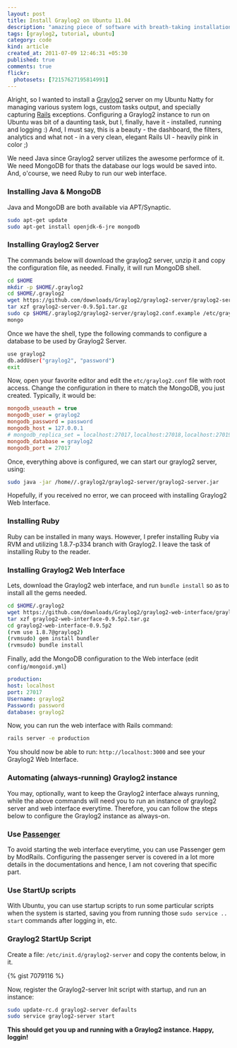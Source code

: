 ```yaml
---
layout: post
title: Install Graylog2 on Ubuntu 11.04
description: "amazing piece of software with breath-taking installation procedures"
tags: [graylog2, tutorial, ubuntu]
category: code
kind: article
created_at: 2011-07-09 12:46:31 +05:30
published: true
comments: true
flickr:
  photosets: [72157627195814991]
---
```


Alright, so I wanted to install a [Graylog2](http://graylog2.org) server on my
Ubuntu Natty for managing various system logs, custom tasks output, and
specially capturing [Rails](http://rubyonrails.org) exceptions.  Configuring
a Graylog2 instance to run on Ubuntu was bit of a daunting task, but I,
finally, have it - installed, running and logging :) And, I must say, this is
a beauty - the dashboard, the filters, analytics and what not - in a very
clean, elegant Rails UI - heavily pink in color ;)

We need Java since Graylog2 server utilizes the awesome performce of it. We
need MongoDB for thats the database our logs would be saved into. And,
o'course, we need Ruby to run our web interface.

<!-- more -->

### Installing Java &amp; MongoDB

Java and MongoDB are both available via APT/Synaptic.

``` bash
sudo apt-get update
sudo apt-get install openjdk-6-jre mongodb
```

### Installing Graylog2 Server

The commands below will download the graylog2 server, unzip it and copy the
configuration file, as needed. Finally, it will run MongoDB shell.

``` bash
cd $HOME
mkdir -p $HOME/.graylog2
cd $HOME/.graylog2
wget https://github.com/downloads/Graylog2/graylog2-server/graylog2-server-0.9.5p1.tar.gz
tar xzf graylog2-server-0.9.5p1.tar.gz
sudo cp $HOME/.graylog2/graylog2-server/graylog2.conf.example /etc/graylog2.conf
mongo
```

Once we have the shell, type the following commands to configure a database to
be used by Graylog2 Server.

``` bash
use graylog2
db.addUser("graylog2", "password")
exit
```

Now, open your favorite editor and edit the `etc/graylog2.conf` file with root
access. Change the configuration in there to match the MongoDB, you just
created. Typically, it would be:

``` ini
mongodb_useauth = true
mongodb_user = graylog2
mongodb_password = password
mongodb_host = 127.0.0.1
# mongodb_replica_set = localhost:27017,localhost:27018,localhost:27019
mongodb_database = graylog2
mongodb_port = 27017
```

Once, everything above is configured, we can start our graylog2 server, using:

``` bash
sudo java -jar /home//.graylog2/graylog2-server/graylog2-server.jar
```

Hopefully, if you received no error, we can proceed with installing Graylog2 Web Interface.

### Installing Ruby

Ruby can be installed in many ways. However, I prefer installing Ruby via RVM
and utilizing 1.8.7-p334 branch with Graylog2.  I leave the task of installing
Ruby to the reader.

### Installing Graylog2 Web Interface

Lets, download the Graylog2 web interface, and run `bundle install` so as to
install all the gems needed.

``` bash
cd $HOME/.graylog2
wget https://github.com/downloads/Graylog2/graylog2-web-interface/graylog2-web-interface-0.9.5p2.tar.gz
tar xzf graylog2-web-interface-0.9.5p2.tar.gz
cd graylog2-web-interface-0.9.5p2
(rvm use 1.8.7@graylog2)
(rvmsudo) gem install bundler
(rvmsudo) bundle install
```

Finally, add the MongoDB configuration to the Web interface (edit `config/mongoid.yml`)

``` yaml
production:
host: localhost
port: 27017
Username: graylog2
Password: password
database: graylog2
```

Now, you can run the web interface with Rails command:

``` bash
rails server -e production
```

You should now be able to run: `http://localhost:3000` and see your Graylog2 Web Interface.

### Automating (always-running) Graylog2 instance

You may, optionally, want to keep the Graylog2 interface always running, while
the above commands will need you to run an instance of graylog2 server and web
interface everytime. Therefore, you can follow the steps below to configure
the Graylog2 instance as always-on.

### Use [Passenger](http://www.modrails.com/)

To avoid starting the web interface everytime, you can use Passenger gem by
ModRails. Configuring the passenger server is covered in a lot more details in
the documentations and hence, I am not covering that specific part.

### Use StartUp scripts

With Ubuntu, you can use startup scripts to run some particular scripts when
the system is started, saving you from running those `sudo service .. start`
commands after logging in, etc.

### Graylog2 StartUp Script

Create a file: `/etc/init.d/graylog2-server` and copy the contents below, in
it.

{% gist 7079116 %}

Now, register the Graylog2-server Init script with startup, and run an instance:

``` bash
sudo update-rc.d graylog2-server defaults
sudo service graylog2-server start
```

**This should get you up and running with a Graylog2 instance. Happy,
loggin!**
